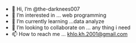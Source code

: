 - 👋 Hi, I’m @the-darknees007
- 👀 I’m interested in ... web programming
- 🌱 I’m currently learning ...data analyze
- 💞️ I’m looking to collaborate on ... any thing i need
- 📫 How to reach me ... khlo.kh.2001@gmail.com

<!---
the-darknees007/the-darknees007 is a ✨ special ✨ repository because its `README.md` (this file) appears on your GitHub profile.
You can click the Preview link to take a look at your changes.
--->
